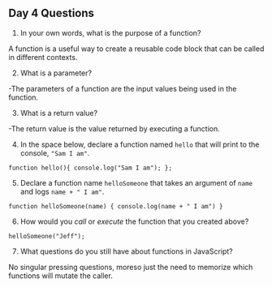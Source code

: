 ## Day 4 Questions

1. In your own words, what is the purpose of a function?  

A function is a useful way to create a reusable code block that can be called in different contexts.

2. What is a parameter?

-The parameters of a function are the input values being used in the function.

3. What is a return value?  

-The return value is the value returned by executing a function.

4. In the space below, declare a function named `hello` that will print to the console, `"Sam I am"`.  

`function hello(){
  console.log("Sam I am");
};`

5. Declare a function name `helloSomeone` that takes an argument of `name` and logs `name + " I am"`.  

`function helloSomeone(name) {
  console.log(name + " I am")
  }`

6. How would you _call_ or _execute_ the function that you created above?  

`helloSomeone("Jeff");`

7. What questions do you still have about functions in JavaScript?  

No singular pressing questions, moreso just the need to memorize which functions will mutate the caller.
